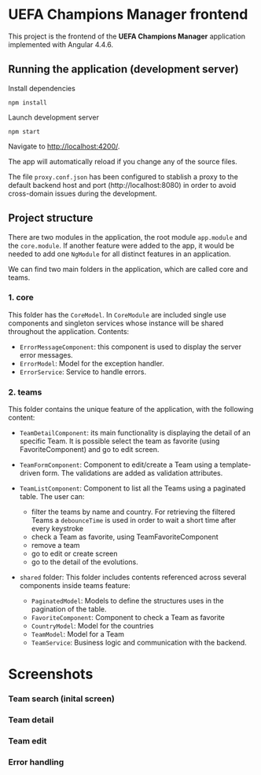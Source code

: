 # UEFA Champions Manager frontend

This project is the frontend of the **UEFA Champions Manager** application implemented with Angular 4.4.6. 

## Running the application (development server)

Install dependencies
```
npm install
```

Launch development server
```
npm start 
```
Navigate to [http://localhost:4200/](http://localhost:4200/). 

The app will automatically reload if you change any of the source files.

The file `proxy.conf.json` has been configured to stablish a proxy to the default backend host and port (http://localhost:8080) in order to avoid cross-domain issues during the development.


## Project structure

There are two modules in the application, the root module `app.module` and the `core.module`. If another feature were added  to the app, it would be needed to add one `NgModule` for all distinct features in an application.

We can find two main folders in the application, which are called core and teams.

### 1. core
This folder has the `CoreModel`. In `CoreModule` are included single use components and singleton services whose instance will be shared throughout the application. Contents:

* `ErrorMessageComponent`: this component is used to display the server error messages.
* `ErrorModel`:  Model for the exception handler.
* `ErrorService`: Service to handle errors.

### 2. teams

This folder contains the unique feature of the application, with the following content:

* `TeamDetailComponent`: its main functionality is displaying the detail of an specific Team. It is possible select the team as favorite (using FavoriteComponent) and go to edit screen.

* `TeamFormComponent`: Component to edit/create a Team using a template-driven form. The validations are added as validation attributes.

* `TeamListComponent`: Component to list all the Teams using a paginated table. The user can:
  - filter the teams by name and country. For retrieving the filtered Teams a `debounceTime` is used in order to wait a short time after every keystroke
  - check a Team as favorite, using TeamFavoriteComponent
  - remove a team
  - go to edit or create screen
  - go to the detail of the evolutions. 

* `shared` folder:  This folder includes contents referenced across several components inside teams feature:
  - `PaginatedModel`: Models to define the structures uses in the pagination of the table.
  - `FavoriteComponent`: Component to check a Team as favorite
  - `CountryModel`: Model for the countries
  - `TeamModel`: Model for a Team
  - `TeamService`: Business logic and communication with the backend.

# Screenshots

### Team search (inital screen)

### Team detail

### Team edit

### Error handling

